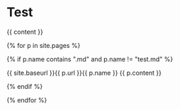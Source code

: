 # Test

{{ content }}

{% for p in site.pages %}

{% if p.name contains ".md" and p.name != "test.md" %}

{{ site.baseurl }}{{ p.url }}{{ p.name }}
{{ p.content }}

{% endif %}

{% endfor %}

